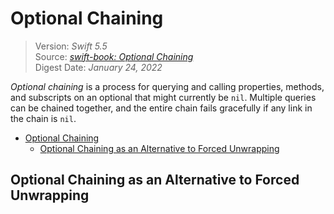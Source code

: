 # Optional Chaining

> Version: *Swift 5.5*  
> Source: [*swift-book: Optional Chaining*](https://docs.swift.org/swift-book/LanguageGuide/OptionalChaining.html)  
> Digest Date: *January 24, 2022*  

*Optional chaining* is a process for querying and calling properties, methods, and subscripts on an optional that might currently be `nil`.  Multiple queries can be chained together, and the entire chain fails gracefully if any link in the chain is `nil`.

- [Optional Chaining](#optional-chaining)
  - [Optional Chaining as an Alternative to Forced Unwrapping](#optional-chaining-as-an-alternative-to-forced-unwrapping)

## Optional Chaining as an Alternative to Forced Unwrapping



